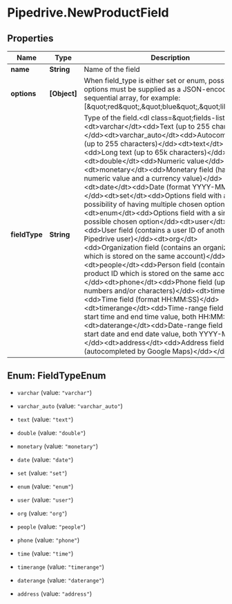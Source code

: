 # Pipedrive.NewProductField

## Properties

Name | Type | Description | Notes
------------ | ------------- | ------------- | -------------
**name** | **String** | Name of the field | 
**options** | **[Object]** | When field_type is either set or enum, possible options must be supplied as a JSON-encoded sequential array, for example: [\&quot;red\&quot;,\&quot;blue\&quot;,\&quot;lilac\&quot;] | [optional] 
**fieldType** | **String** | Type of the field.&lt;dl class&#x3D;\&quot;fields-list\&quot;&gt;&lt;dt&gt;varchar&lt;/dt&gt;&lt;dd&gt;Text (up to 255 characters)&lt;/dd&gt;&lt;dt&gt;varchar_auto&lt;/dt&gt;&lt;dd&gt;Autocomplete text (up to 255 characters)&lt;/dd&gt;&lt;dt&gt;text&lt;/dt&gt;&lt;dd&gt;Long text (up to 65k characters)&lt;/dd&gt;&lt;dt&gt;double&lt;/dt&gt;&lt;dd&gt;Numeric value&lt;/dd&gt;&lt;dt&gt;monetary&lt;/dt&gt;&lt;dd&gt;Monetary field (has a numeric value and a currency value)&lt;/dd&gt;&lt;dt&gt;date&lt;/dt&gt;&lt;dd&gt;Date (format YYYY-MM-DD)&lt;/dd&gt;&lt;dt&gt;set&lt;/dt&gt;&lt;dd&gt;Options field with a possibility of having multiple chosen options&lt;/dd&gt;&lt;dt&gt;enum&lt;/dt&gt;&lt;dd&gt;Options field with a single possible chosen option&lt;/dd&gt;&lt;dt&gt;user&lt;/dt&gt;&lt;dd&gt;User field (contains a user ID of another Pipedrive user)&lt;/dd&gt;&lt;dt&gt;org&lt;/dt&gt;&lt;dd&gt;Organization field (contains an organization ID which is stored on the same account)&lt;/dd&gt;&lt;dt&gt;people&lt;/dt&gt;&lt;dd&gt;Person field (contains a product ID which is stored on the same account)&lt;/dd&gt;&lt;dt&gt;phone&lt;/dt&gt;&lt;dd&gt;Phone field (up to 255 numbers and/or characters)&lt;/dd&gt;&lt;dt&gt;time&lt;/dt&gt;&lt;dd&gt;Time field (format HH:MM:SS)&lt;/dd&gt;&lt;dt&gt;timerange&lt;/dt&gt;&lt;dd&gt;Time-range field (has a start time and end time value, both HH:MM:SS)&lt;/dd&gt;&lt;dt&gt;daterange&lt;/dt&gt;&lt;dd&gt;Date-range field (has a start date and end date value, both YYYY-MM-DD)&lt;/dd&gt;&lt;dt&gt;address&lt;/dt&gt;&lt;dd&gt;Address field (autocompleted by Google Maps)&lt;/dd&gt;&lt;/dl&gt; | 



## Enum: FieldTypeEnum


* `varchar` (value: `"varchar"`)

* `varchar_auto` (value: `"varchar_auto"`)

* `text` (value: `"text"`)

* `double` (value: `"double"`)

* `monetary` (value: `"monetary"`)

* `date` (value: `"date"`)

* `set` (value: `"set"`)

* `enum` (value: `"enum"`)

* `user` (value: `"user"`)

* `org` (value: `"org"`)

* `people` (value: `"people"`)

* `phone` (value: `"phone"`)

* `time` (value: `"time"`)

* `timerange` (value: `"timerange"`)

* `daterange` (value: `"daterange"`)

* `address` (value: `"address"`)




